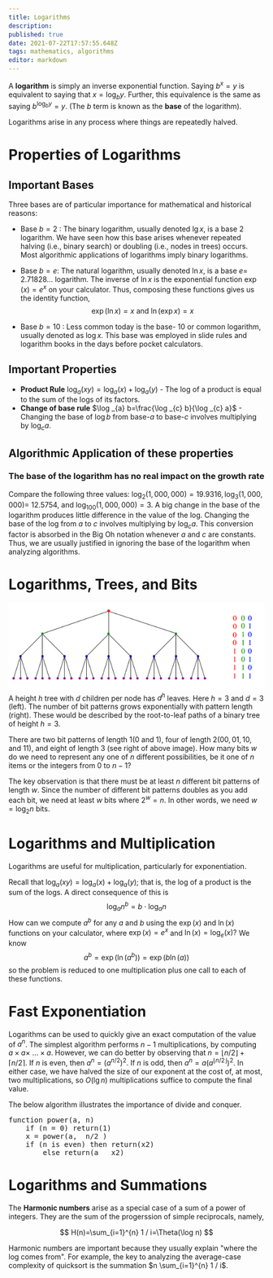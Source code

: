 ```yaml
---
title: Logarithms
description: 
published: true
date: 2021-07-22T17:57:55.648Z
tags: mathematics, algorithms
editor: markdown
---
```


A **logarithm** is simply an inverse exponential function. Saying $b^{x}=y$ is equivalent to saying that $x=\log _{b} y .$ Further, this equivalence is the same as saying $b^{\log _{b} y}=y$. (The $b$ term is known as the **base** of the logarithm).

Logarithms arise in any process where things are repeatedly halved.

# Properties of Logarithms
## Important Bases
Three bases are of particular importance for mathematical and historical reasons:
* Base $b=2$ : The binary logarithm, usually denoted $\lg x$, is a base 2 logarithm. We have seen how this base arises whenever repeated halving (i.e., binary search) or doubling (i.e., nodes in trees) occurs. Most algorithmic applications of logarithms imply binary logarithms.
* Base $b=e:$ The natural logarithm, usually denoted $\ln x$, is a base $e=$ $2.71828 \ldots$ logarithm. The inverse of $\ln x$ is the exponential function $\exp (x)=e^{x}$ on your calculator. Thus, composing these functions gives us the identity function,
$$
\exp (\ln x)=x \text { and } \ln (\exp x)=x
$$

* Base $b=10$ : Less common today is the base- 10 or common logarithm, usually denoted as $\log x$. This base was employed in slide rules and logarithm books in the days before pocket calculators.

## Important Properties
* **Product Rule**  $\log _{a}(x y)=\log _{a}(x)+\log _{a}(y)$ - The log of a product is equal to the sum of the logs of its factors.
* **Change of base rule**  $\log _{a} b=\frac{\log _{c} b}{\log _{c} a}$ - Changing the base of $\log b$ from base-$a$ to base-$c$ involves multiplying by $\log _{c} a$.

## Algorithmic Application of these properties
### The base of the logarithm has no real impact on the growth rate
Compare the following three values: $\log _{2}(1,000,000)=19.9316, \log _{3}(1,000,000)=$
12.5754, and $\log _{100}(1,000,000)=3$. A big change in the base of the logarithm produces little difference in the value of the log. Changing the base of the log from $a$ to $c$ involves multiplying by $\log _{c} a .$ This conversion factor is absorbed in the Big Oh notation whenever $a$ and $c$ are constants. Thus, we are usually justified in ignoring the base of the logarithm when analyzing algorithms.
# Logarithms, Trees, and Bits
![tree_fig.png](/tree_fig.png)
A height $h$ tree with $d$ children per node has $d^{h}$ leaves. Here $h=3$ and $d=3$ (left). The number of bit patterns grows exponentially with pattern length (right). These would be described by the root-to-leaf paths of a binary tree of height $h=3$.

There are two bit patterns of length $1(0$ and 1$)$, four of length $2(00,01,10$, and 11), and eight of length 3 (see right of above image). How many bits $w$ do we need to represent any one of $n$ different possibilities, be it one of $n$ items or the integers from 0 to $n-1 ?$

The key observation is that there must be at least $n$ different bit patterns of length $w$. Since the number of different bit patterns doubles as you add each bit, we need at least $w$ bits where $2^{w}=n$. In other words, we need $w=\log _{2} n$ bits.

# Logarithms and Multiplication
Logarithms are useful for multiplication, particularly for exponentiation. 

Recall that $\log _{a}(x y)=\log _{a}(x)+\log _{a}(y) ;$ that is, the log of a product is the sum of the logs. A direct consequence of this is
$$
\log _{a} n^{b}=b \cdot \log _{a} n
$$
How can we compute $a^{b}$ for any $a$ and $b$ using the $\exp (x)$ and $\ln (x)$ functions on your calculator, where $\exp (x)=e^{x}$ and $\ln (x)=\log _{e}(x) ?$ We know
$$
a^{b}=\exp \left(\ln \left(a^{b}\right)\right)=\exp (b \ln (a))
$$
so the problem is reduced to one multiplication plus one call to each of these functions.

# Fast Exponentiation
Logarithms can be used to quickly give an exact computation of the value of $a^n$. The simplest algorithm performs $n-1$ multiplications, by computing $a \times a \times$ $\ldots \times a .$ However, we can do better by observing that $n=\lfloor n / 2\rfloor+\lceil n / 2\rceil .$ If $n$ is even, then $a^{n}=\left(a^{n / 2}\right)^{2}$. If $n$ is odd, then $a^{n}=a\left(a^{\lfloor n / 2\rfloor}\right)^{2}$. In either case, we have halved the size of our exponent at the cost of, at most, two multiplications, so $O(\lg n)$ multiplications suffice to compute the final value.

The below algorithm illustrates the importance of divide and conquer. 
<pre>
function power(a, n)
	if (n = 0) return(1)
	x = power(a,  n/2 )
	if (n is even) then return(x2)
		else return(a   x2)
</pre>

# Logarithms and Summations
The **Harmonic numbers** arise as a special case of a sum of a power of integers. They are the sum of the progerssion of simple reciprocals, namely, 

$$
H(n)=\sum_{i=1}^{n} 1 / i=\Theta(\log n)
$$

Harmonic numbers are important because they usually explain "where the log comes from". For example, the key to analyzing the average-case complexity of quicksort is the summation $n \sum_{i=1}^{n} 1 / i$. 